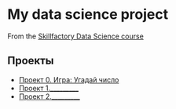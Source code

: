 # My data science project
From the [Skillfactory Data Science course](https://skillfactory.ru/data-scientist)

## Проекты

* [Проект 0. Игра: Угадай число](https://github.com/savasink/sava_data_science/tree/main/project_0)
* [Проект 1._________](______)
* [Проект 2._________](______)
